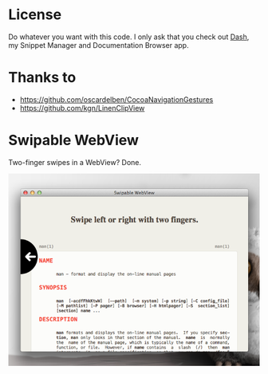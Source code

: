 License
==============
Do whatever you want with this code. I only ask that you check out [Dash](http://kapeli.com/dash), my Snippet Manager and Documentation Browser app.

Thanks to
==============
* https://github.com/oscardelben/CocoaNavigationGestures
* https://github.com/kgn/LinenClipView

Swipable WebView
==================

Two-finger swipes in a WebView? Done.

![Screenshot](https://github.com/Kapeli/SwipableWebView/raw/master/Preview.png)
